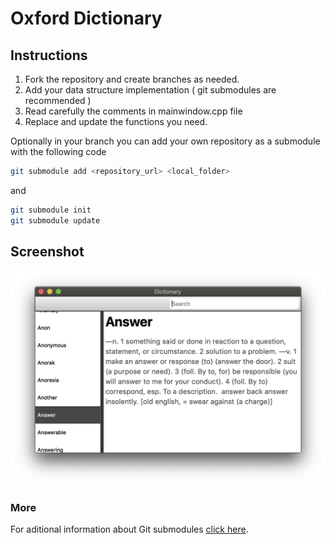 # Oxford Dictionary

## Instructions

1. Fork the repository and create branches as needed.
2. Add your data structure implementation ( git submodules are recommended )
3. Read carefully the comments in mainwindow.cpp file 
4. Replace and update the functions you need.

Optionally in your branch you can add your own repository as a submodule with the following code 

```bash
git submodule add <repository_url> <local_folder>
```
and 

```bash
git submodule init
git submodule update
```

## Screenshot

![alt text](screenshots/sample.png "QtDictionary")


### More

For aditional information about Git submodules [click here](https://blog.github.com/2016-02-01-working-with-submodules/).
